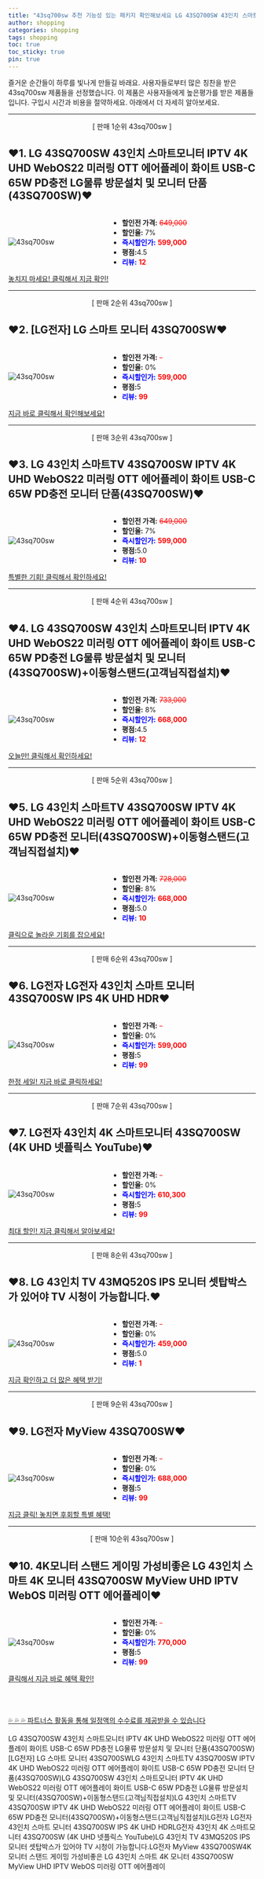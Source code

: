```yaml
---
title: "43sq700sw 추천 기능성 있는 패키지 확인해보세요 LG 43SQ700SW 43인치 스마트모니터 IPTV"
author: shopping
categories: shopping
tags: shopping
toc: true
toc_sticky: true
pin: true
---
```

즐거운 순간들이 하루를 빛나게 만들길 바래요. 사용자들로부터 많은 칭찬을 받은 43sq700sw 제품들을 선정했습니다. 이 제품은 사용자들에게 높은평가를 받은 제품들입니다. 구입시 시간과 비용을 절약하세요. 아래에서 더 자세히 알아보세요.

---
<p class="toplist" style="margin: 0 auto; display: block; width: fit-content;">[ 판매 1순위 43sq700sw ]</p>

<h2><strong>❤️1. LG 43SQ700SW 43인치 스마트모니터 IPTV 4K UHD WebOS22 미러링 OTT 에어플레이 화이트 USB-C 65W PD충전 LG물류 방문설치 및 모니터 단품(43SQ700SW)❤️</strong></h2>

<div style="display: flex; align-items: center;">
    <div style="flex: 0.4;">
        <img src="https://thumbnail9.coupangcdn.com/thumbnails/remote/230x230ex/image/vendor_inventory/c66f/45674abb1e7fad786b6c8c4b0db8b920352b126016a5b793bf18ee56e860.jpg" alt="43sq700sw" style="max-width: 100%;">
    </div>
    <div style="flex: 0.6; margin-left: 10px;">
        <ul>
            <li><strong>할인전 가격:</strong> <del style="color: red;">649,000</del></li>
            <li><strong>할인율:</strong> 7%</li>
            <li><span style='color:blue'><strong>즉시할인가:</strong></span> <span style='color:red'><strong>599,000</strong></span></li>
            <li><strong>평점:</strong>4.5</li>
            <li><span style='color:blue'><strong>리뷰:</strong></span> <span style='color:red'><strong>12</strong></span></li>
        </ul>
    </div>
</div>
<div class="center">
    <a href="https://William4Davisa.github.io?lptag=AF9450613&subid=githubio&pageKey=7621720607&traceid=V0-153&itemId=20208737177&vendorItemId=85185489187" class="myButton">
        놓치지 마세요! 클릭해서 지금 확인!
    </a>
</div>


---
<p class="toplist" style="margin: 0 auto; display: block; width: fit-content;">[ 판매 2순위 43sq700sw ]</p>

<h2><strong>❤️2. [LG전자] LG 스마트 모니터 43SQ700SW❤️</strong></h2>

<div style="display: flex; align-items: center;">
    <div style="flex: 0.4;">
        <img src="https://thumbnail9.coupangcdn.com/thumbnails/remote/230x230ex/image/vendor_inventory/1823/c4dbd9bb2c676e35d9d4d92c1d6eb93e43df583e70f3e7c56b1ec7e5e996.jpg" alt="43sq700sw" style="max-width: 100%;">
    </div>
    <div style="flex: 0.6; margin-left: 10px;">
        <ul>
            <li><strong>할인전 가격:</strong> <del style="color: red;">-</del></li>
            <li><strong>할인율:</strong> 0%</li>
            <li><span style='color:blue'><strong>즉시할인가:</strong></span> <span style='color:red'><strong>599,000</strong></span></li>
            <li><strong>평점:</strong>5</li>
            <li><span style='color:blue'><strong>리뷰:</strong></span> <span style='color:red'><strong>99</strong></span></li>
        </ul>
    </div>
</div>
<div class="center">
    <a href="https://William4Davisa.github.io?lptag=AF9450613&subid=githubio&pageKey=8171808500&traceid=V0-153&itemId=23342611276&vendorItemId=90374064691" class="myButton">
        지금 바로 클릭해서 확인해보세요!
    </a>
</div>


---
<p class="toplist" style="margin: 0 auto; display: block; width: fit-content;">[ 판매 3순위 43sq700sw ]</p>

<h2><strong>❤️3. LG 43인치 스마트TV 43SQ700SW IPTV 4K UHD WebOS22 미러링 OTT 에어플레이 화이트 USB-C 65W PD충전 모니터 단품(43SQ700SW)❤️</strong></h2>

<div style="display: flex; align-items: center;">
    <div style="flex: 0.4;">
        <img src="https://thumbnail9.coupangcdn.com/thumbnails/remote/230x230ex/image/vendor_inventory/c66f/45674abb1e7fad786b6c8c4b0db8b920352b126016a5b793bf18ee56e860.jpg" alt="43sq700sw" style="max-width: 100%;">
    </div>
    <div style="flex: 0.6; margin-left: 10px;">
        <ul>
            <li><strong>할인전 가격:</strong> <del style="color: red;">649,000</del></li>
            <li><strong>할인율:</strong> 7%</li>
            <li><span style='color:blue'><strong>즉시할인가:</strong></span> <span style='color:red'><strong>599,000</strong></span></li>
            <li><strong>평점:</strong>5.0</li>
            <li><span style='color:blue'><strong>리뷰:</strong></span> <span style='color:red'><strong>10</strong></span></li>
        </ul>
    </div>
</div>
<div class="center">
    <a href="https://William4Davisa.github.io?lptag=AF9450613&subid=githubio&pageKey=7693970627&traceid=V0-153&itemId=20582061148&vendorItemId=84880826408" class="myButton">
        특별한 기회! 클릭해서 확인하세요!
    </a>
</div>


---
<p class="toplist" style="margin: 0 auto; display: block; width: fit-content;">[ 판매 4순위 43sq700sw ]</p>

<h2><strong>❤️4. LG 43SQ700SW 43인치 스마트모니터 IPTV 4K UHD WebOS22 미러링 OTT 에어플레이 화이트 USB-C 65W PD충전 LG물류 방문설치 및 모니터(43SQ700SW)+이동형스탠드(고객님직접설치)❤️</strong></h2>

<div style="display: flex; align-items: center;">
    <div style="flex: 0.4;">
        <img src="https://thumbnail9.coupangcdn.com/thumbnails/remote/230x230ex/image/vendor_inventory/c66f/45674abb1e7fad786b6c8c4b0db8b920352b126016a5b793bf18ee56e860.jpg" alt="43sq700sw" style="max-width: 100%;">
    </div>
    <div style="flex: 0.6; margin-left: 10px;">
        <ul>
            <li><strong>할인전 가격:</strong> <del style="color: red;">733,000</del></li>
            <li><strong>할인율:</strong> 8%</li>
            <li><span style='color:blue'><strong>즉시할인가:</strong></span> <span style='color:red'><strong>668,000</strong></span></li>
            <li><strong>평점:</strong>4.5</li>
            <li><span style='color:blue'><strong>리뷰:</strong></span> <span style='color:red'><strong>12</strong></span></li>
        </ul>
    </div>
</div>
<div class="center">
    <a href="https://William4Davisa.github.io?lptag=AF9450613&subid=githubio&pageKey=7621720607&traceid=V0-153&itemId=21143670504&vendorItemId=88205272414" class="myButton">
        오늘만! 클릭해서 확인하세요!
    </a>
</div>


---
<p class="toplist" style="margin: 0 auto; display: block; width: fit-content;">[ 판매 5순위 43sq700sw ]</p>

<h2><strong>❤️5. LG 43인치 스마트TV 43SQ700SW IPTV 4K UHD WebOS22 미러링 OTT 에어플레이 화이트 USB-C 65W PD충전 모니터(43SQ700SW)+이동형스탠드(고객님직접설치)❤️</strong></h2>

<div style="display: flex; align-items: center;">
    <div style="flex: 0.4;">
        <img src="https://thumbnail9.coupangcdn.com/thumbnails/remote/230x230ex/image/vendor_inventory/c66f/45674abb1e7fad786b6c8c4b0db8b920352b126016a5b793bf18ee56e860.jpg" alt="43sq700sw" style="max-width: 100%;">
    </div>
    <div style="flex: 0.6; margin-left: 10px;">
        <ul>
            <li><strong>할인전 가격:</strong> <del style="color: red;">728,000</del></li>
            <li><strong>할인율:</strong> 8%</li>
            <li><span style='color:blue'><strong>즉시할인가:</strong></span> <span style='color:red'><strong>668,000</strong></span></li>
            <li><strong>평점:</strong>5.0</li>
            <li><span style='color:blue'><strong>리뷰:</strong></span> <span style='color:red'><strong>10</strong></span></li>
        </ul>
    </div>
</div>
<div class="center">
    <a href="https://William4Davisa.github.io?lptag=AF9450613&subid=githubio&pageKey=7693970627&traceid=V0-153&itemId=21143721423&vendorItemId=88205322799" class="myButton">
        클릭으로 놀라운 기회를 잡으세요!
    </a>
</div>


---
<p class="toplist" style="margin: 0 auto; display: block; width: fit-content;">[ 판매 6순위 43sq700sw ]</p>

<h2><strong>❤️6. LG전자 LG전자 43인치 스마트 모니터 43SQ700SW IPS 4K UHD HDR❤️</strong></h2>

<div style="display: flex; align-items: center;">
    <div style="flex: 0.4;">
        <img src="https://thumbnail8.coupangcdn.com/thumbnails/remote/230x230ex/image/vendor_inventory/65aa/1dc7f67783aef16249664b8108ee1c7f3fb9a6afb611b5ad3bc0affa65e9.jpg" alt="43sq700sw" style="max-width: 100%;">
    </div>
    <div style="flex: 0.6; margin-left: 10px;">
        <ul>
            <li><strong>할인전 가격:</strong> <del style="color: red;">-</del></li>
            <li><strong>할인율:</strong> 0%</li>
            <li><span style='color:blue'><strong>즉시할인가:</strong></span> <span style='color:red'><strong>599,000</strong></span></li>
            <li><strong>평점:</strong>5</li>
            <li><span style='color:blue'><strong>리뷰:</strong></span> <span style='color:red'><strong>99</strong></span></li>
        </ul>
    </div>
</div>
<div class="center">
    <a href="https://William4Davisa.github.io?lptag=AF9450613&subid=githubio&pageKey=7892697467&traceid=V0-153&itemId=21612611940&vendorItemId=88663745598" class="myButton">
        한정 세일! 지금 바로 클릭하세요!
    </a>
</div>


---
<p class="toplist" style="margin: 0 auto; display: block; width: fit-content;">[ 판매 7순위 43sq700sw ]</p>

<h2><strong>❤️7. LG전자 43인치 4K 스마트모니터 43SQ700SW (4K UHD 넷플릭스 YouTube)❤️</strong></h2>

<div style="display: flex; align-items: center;">
    <div style="flex: 0.4;">
        <img src="https://thumbnail7.coupangcdn.com/thumbnails/remote/230x230ex/image/vendor_inventory/6eeb/9309f3b10c537f1a8830aef707e7bc8671051b61dbf1d541815e09fcfa33.png" alt="43sq700sw" style="max-width: 100%;">
    </div>
    <div style="flex: 0.6; margin-left: 10px;">
        <ul>
            <li><strong>할인전 가격:</strong> <del style="color: red;">-</del></li>
            <li><strong>할인율:</strong> 0%</li>
            <li><span style='color:blue'><strong>즉시할인가:</strong></span> <span style='color:red'><strong>610,300</strong></span></li>
            <li><strong>평점:</strong>5</li>
            <li><span style='color:blue'><strong>리뷰:</strong></span> <span style='color:red'><strong>99</strong></span></li>
        </ul>
    </div>
</div>
<div class="center">
    <a href="https://William4Davisa.github.io?lptag=AF9450613&subid=githubio&pageKey=7248277107&traceid=V0-153&itemId=18432109804&vendorItemId=85573602806" class="myButton">
        최대 할인! 지금 클릭해서 알아보세요!
    </a>
</div>


---
<p class="toplist" style="margin: 0 auto; display: block; width: fit-content;">[ 판매 8순위 43sq700sw ]</p>

<h2><strong>❤️8. LG 43인치 TV 43MQ520S IPS 모니터 셋탑박스가 있어야 TV 시청이 가능합니다.❤️</strong></h2>

<div style="display: flex; align-items: center;">
    <div style="flex: 0.4;">
        <img src="https://thumbnail10.coupangcdn.com/thumbnails/remote/230x230ex/image/vendor_inventory/2760/b2f7d916c3eaea06aa886b7d6e97dc6162117367f97c94957e256146b77f.jpg" alt="43sq700sw" style="max-width: 100%;">
    </div>
    <div style="flex: 0.6; margin-left: 10px;">
        <ul>
            <li><strong>할인전 가격:</strong> <del style="color: red;">-</del></li>
            <li><strong>할인율:</strong> 0%</li>
            <li><span style='color:blue'><strong>즉시할인가:</strong></span> <span style='color:red'><strong>459,000</strong></span></li>
            <li><strong>평점:</strong>5.0</li>
            <li><span style='color:blue'><strong>리뷰:</strong></span> <span style='color:red'><strong>1</strong></span></li>
        </ul>
    </div>
</div>
<div class="center">
    <a href="https://William4Davisa.github.io?lptag=AF9450613&subid=githubio&pageKey=6868372972&traceid=V0-153&itemId=16422438035&vendorItemId=83613305259" class="myButton">
        지금 확인하고 더 많은 혜택 받기!
    </a>
</div>


---
<p class="toplist" style="margin: 0 auto; display: block; width: fit-content;">[ 판매 9순위 43sq700sw ]</p>

<h2><strong>❤️9. LG전자 MyView 43SQ700SW❤️</strong></h2>

<div style="display: flex; align-items: center;">
    <div style="flex: 0.4;">
        <img src="https://thumbnail8.coupangcdn.com/thumbnails/remote/230x230ex/image/vendor_inventory/3312/9cb038d8a754c307a77ae01f5ebe96d043d06b7752b4b8a45d42e596f4a1.jpg" alt="43sq700sw" style="max-width: 100%;">
    </div>
    <div style="flex: 0.6; margin-left: 10px;">
        <ul>
            <li><strong>할인전 가격:</strong> <del style="color: red;">-</del></li>
            <li><strong>할인율:</strong> 0%</li>
            <li><span style='color:blue'><strong>즉시할인가:</strong></span> <span style='color:red'><strong>688,000</strong></span></li>
            <li><strong>평점:</strong>5</li>
            <li><span style='color:blue'><strong>리뷰:</strong></span> <span style='color:red'><strong>99</strong></span></li>
        </ul>
    </div>
</div>
<div class="center">
    <a href="https://William4Davisa.github.io?lptag=AF9450613&subid=githubio&pageKey=7798400627&traceid=V0-153&itemId=21114495429&vendorItemId=88176338031" class="myButton">
        지금 클릭! 놓치면 후회할 특별 혜택!
    </a>
</div>


---
<p class="toplist" style="margin: 0 auto; display: block; width: fit-content;">[ 판매 10순위 43sq700sw ]</p>

<h2><strong>❤️10. 4K모니터 스탠드 게이밍 가성비좋은 LG 43인치 스마트 4K 모니터 43SQ700SW MyView UHD IPTV WebOS 미러링 OTT 에어플레이❤️</strong></h2>

<div style="display: flex; align-items: center;">
    <div style="flex: 0.4;">
        <img src="https://thumbnail6.coupangcdn.com/thumbnails/remote/230x230ex/image/vendor_inventory/ab8a/e95e050220b52a3cd0589704a966d0f5b35265817279a973564b76aab3ae.jpg" alt="43sq700sw" style="max-width: 100%;">
    </div>
    <div style="flex: 0.6; margin-left: 10px;">
        <ul>
            <li><strong>할인전 가격:</strong> <del style="color: red;">-</del></li>
            <li><strong>할인율:</strong> 0%</li>
            <li><span style='color:blue'><strong>즉시할인가:</strong></span> <span style='color:red'><strong>770,000</strong></span></li>
            <li><strong>평점:</strong>5</li>
            <li><span style='color:blue'><strong>리뷰:</strong></span> <span style='color:red'><strong>99</strong></span></li>
        </ul>
    </div>
</div>
<div class="center">
    <a href="https://William4Davisa.github.io?lptag=AF9450613&subid=githubio&pageKey=8234992345&traceid=V0-153&itemId=23704315532&vendorItemId=90729337941" class="myButton">
        클릭해서 지금 바로 혜택 확인!
    </a>
</div>

<br><br><br>[💦 💦 💦 파트너스 활동을 통해 일정액의 수수료를 제공받을 수 있습니다](https://link.coupang.com/a/bcpT2c)<br><br>LG 43SQ700SW 43인치 스마트모니터 IPTV 4K UHD WebOS22 미러링 OTT 에어플레이 화이트 USB-C 65W PD충전 LG물류 방문설치 및 모니터 단품(43SQ700SW)[LG전자] LG 스마트 모니터 43SQ700SWLG 43인치 스마트TV 43SQ700SW IPTV 4K UHD WebOS22 미러링 OTT 에어플레이 화이트 USB-C 65W PD충전 모니터 단품(43SQ700SW)LG 43SQ700SW 43인치 스마트모니터 IPTV 4K UHD WebOS22 미러링 OTT 에어플레이 화이트 USB-C 65W PD충전 LG물류 방문설치 및 모니터(43SQ700SW)+이동형스탠드(고객님직접설치)LG 43인치 스마트TV 43SQ700SW IPTV 4K UHD WebOS22 미러링 OTT 에어플레이 화이트 USB-C 65W PD충전 모니터(43SQ700SW)+이동형스탠드(고객님직접설치)LG전자 LG전자 43인치 스마트 모니터 43SQ700SW IPS 4K UHD HDRLG전자 43인치 4K 스마트모니터 43SQ700SW (4K UHD 넷플릭스 YouTube)LG 43인치 TV 43MQ520S IPS 모니터 셋탑박스가 있어야 TV 시청이 가능합니다.LG전자 MyView 43SQ700SW4K모니터 스탠드 게이밍 가성비좋은 LG 43인치 스마트 4K 모니터 43SQ700SW MyView UHD IPTV WebOS 미러링 OTT 에어플레이